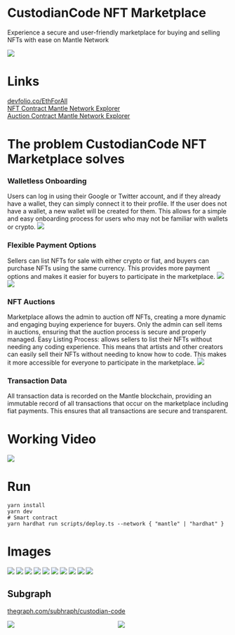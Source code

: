 # CustodianCode NFT Marketplace
Experience a secure and user-friendly marketplace for buying and selling NFTs with ease on Mantle Network

<div>
<img src="./assets/landingpage.gif" />
</div>

# Links
<a href="https://devfolio.co/projects/custodiancode-nft-marketplace-f0fe">devfolio.co/EthForAll</a> <br/>
<a href="https://explorer.testnet.mantle.xyz/address/0xb79d5fc1A56eD63F7C33817857eF38466126cD2D">NFT Contract Mantle Network Explorer</a><br/>
<a href="https://explorer.testnet.mantle.xyz/address/0x3Cd77C310C0D224Fd2b6fd98fCd26d0C93F09036">Auction Contract Mantle Network Explorer</a>

# The problem CustodianCode NFT Marketplace solves

### Walletless Onboarding
Users can log in using their Google or Twitter account, and if they already have a wallet, they can simply connect it to their profile. If the user does not have a wallet, a new wallet will be created for them. This allows for a simple and easy onboarding process for users who may not be familiar with wallets or crypto.
<img src="./assets/10.png" />

### Flexible Payment Options
Sellers can list NFTs for sale with either crypto or fiat, and buyers can purchase NFTs using the same currency. This provides more payment options and makes it easier for buyers to participate in the marketplace.
<img src="./assets/9.png" />
<img src="./assets/7.png" />

### NFT Auctions
Marketplace allows the admin to auction off NFTs, creating a more dynamic and engaging buying experience for buyers. Only the admin can sell items in auctions, ensuring that the auction process is secure and properly managed.
Easy Listing Process:
allows sellers to list their NFTs without needing any coding experience. This means that artists and other creators can easily sell their NFTs without needing to know how to code. This makes it more accessible for everyone to participate in the marketplace.
<img src="./assets/3.png" />

### Transaction Data
All transaction data is recorded on the Mantle blockchain, providing an immutable record of all transactions that occur on the marketplace including fiat payments. This ensures that all transactions are secure and transparent.


# Working Video
<a href="https://youtu.be/i6JnI8pzbOA" target="_blank"><img src="./assets/1.png" /></a>


# Run
```
yarn install
yarn dev
# Smart contract
yarn hardhat run scripts/deploy.ts --network { "mantle" | "hardhat" }
```


# Images
<img src="./assets/1.png" />
<img src="./assets/2.png" />
<img src="./assets/3.png" />
<img src="./assets/4.png" />
<img src="./assets/5.png" />
<img src="./assets/6.png" />
<img src="./assets/7.png" />
<img src="./assets/8.png" />
<img src="./assets/9.png" />
<img src="./assets/10.png" />


## Subgraph
<a href="https://thegraph.com/hosted-service/subgraph/pradeepvarma22/custodian-code">thegraph.com/subhraph/custodian-code</a>
<div style="display: flex;">
<div style="flex: 50%;"><img src="./assets/graph-1.png"/></div>
<div style="flex: 50%;"><img src="./assets/graph-2.png"/></div>
</div>


